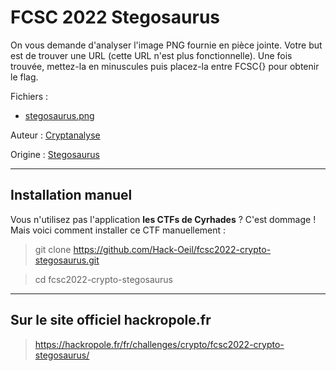 # FCSC 2022 Stegosaurus

On vous demande d'analyser l'image PNG fournie en pièce jointe. Votre but est de trouver une URL (cette URL n'est plus fonctionnelle). Une fois trouvée, mettez-la en minuscules puis placez-la entre FCSC{} pour obtenir le flag.

Fichiers :
- [stegosaurus.png](stegosaurus.png)

Auteur : [Cryptanalyse](https://twitter.com/Cryptanalyse)

Origine : [Stegosaurus](https://hackropole.fr/fr/challenges/crypto/fcsc2022-crypto-stegosaurus/)

-----------


## Installation manuel
Vous n'utilisez pas l'application **les CTFs de Cyrhades** ? C'est dommage !
Mais voici comment installer ce CTF manuellement :

> git clone https://github.com/Hack-Oeil/fcsc2022-crypto-stegosaurus.git

> cd fcsc2022-crypto-stegosaurus


-----------

## Sur le site officiel hackropole.fr
> https://hackropole.fr/fr/challenges/crypto/fcsc2022-crypto-stegosaurus/